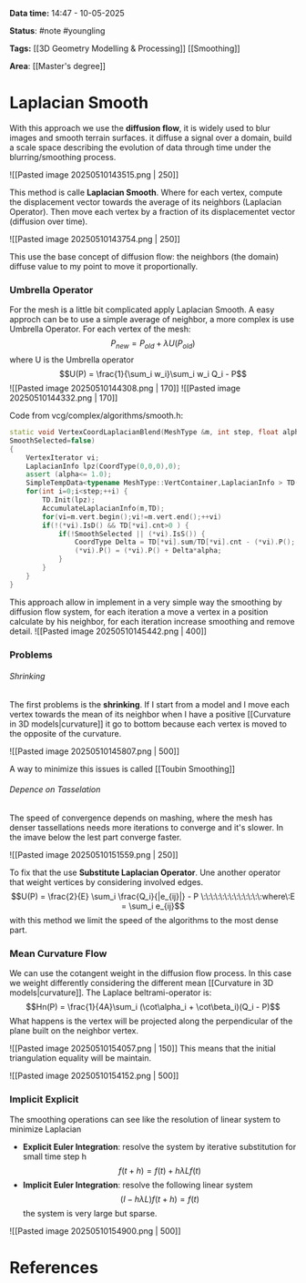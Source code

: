 **Data time:** 14:47 - 10-05-2025

**Status**: #note #youngling 

**Tags:** [[3D Geometry Modelling & Processing]] [[Smoothing]]

**Area**: [[Master's degree]]
# Laplacian Smooth

With this approach we use the **diffusion flow**, it is widely used to blur images and smooth terrain surfaces. it diffuse a signal over a domain, build a scale space describing the evolution of data through 
time under the blurring/smoothing process.

![[Pasted image 20250510143515.png | 250]]

This method is calle **Laplacian Smooth**. Where for each vertex, compute the displacement vector towards the average of its neighbors (Laplacian Operator). Then move each vertex by a fraction of its displacementet vector (diffusion over time).

![[Pasted image 20250510143754.png | 250]]

This use the base concept of diffusion flow: the neighbors (the domain) diffuse value to my point to move it proportionally.

### Umbrella Operator
For the mesh is a little bit complicated apply Laplacian Smooth. A easy approch can be to use a simple average of neighbor, a more complex is use Umbrella Operator. For each vertex of the mesh:
$$P_{new} = P_{old} + \lambda U(P_{old})$$
where U is the Umbrella operator
$$U(P) = \frac{1}{\sum_i w_i}\sum_i w_i Q_i - P$$
![[Pasted image 20250510144308.png | 170]] ![[Pasted image 20250510144332.png | 170]]

Code from vcg/complex/algorithms/smooth.h:
```c++
static void VertexCoordLaplacianBlend(MeshType &m, int step, float alpha, bool
SmoothSelected=false)
{
	VertexIterator vi;
	LaplacianInfo lpz(CoordType(0,0,0),0);
	assert (alpha<= 1.0);
	SimpleTempData<typename MeshType::VertContainer,LaplacianInfo > TD(m.vert);
	for(int i=0;i<step;++i) {
		TD.Init(lpz);
		AccumulateLaplacianInfo(m,TD);
		for(vi=m.vert.begin();vi!=m.vert.end();++vi)
		if(!(*vi).IsD() && TD[*vi].cnt>0 ) {
			if(!SmoothSelected || (*vi).IsS()) {
				CoordType Delta = TD[*vi].sum/TD[*vi].cnt - (*vi).P();
				(*vi).P() = (*vi).P() + Delta*alpha;
			}
		}
	}
}
```

This approach allow in implement in a very simple way the smoothing by diffusion flow system, for each iteration a move a vertex in a position calculate by his neighbor, for each iteration increase smoothing and remove detail.
![[Pasted image 20250510145442.png | 400]]

### Problems
###### Shrinking
The first problems is the **shrinking**. If I start from a model and I move each vertex towards the mean of its neighbor when I have a positive [[Curvature in 3D models|curvature]] it go to bottom because each vertex is moved to the opposite of the curvature.

![[Pasted image 20250510145807.png | 500]]

A way to minimize this issues is called [[Toubin Smoothing]]

###### Depence on Tasselation
The speed of convergence depends on mashing, where the mesh has denser tassellations needs more iterations to converge and it's slower. In the imave below the lest part converge faster.

![[Pasted image 20250510151559.png | 250]]

To fix that the use **Substitute Laplacian Operator**. Une another operator that weight vertices by considering involved edges.
$$U(P) = \frac{2}{E} \sum_i \frac{Q_i}{|e_{ij}|} - P \:\:\:\:\:\:\:\:\:\:\:\:\:where\:E = \sum_i e_{ij}$$
with this method we limit the speed of the algorithms to the most dense part.

### Mean Curvature Flow
We can use the cotangent weight in the diffusion flow process. In this case we weight differently considering the different mean [[Curvature in 3D models|curvature]].  The Laplace beltrami-operator is:
$$Hn(P) = \frac{1}{4A}\sum_i (\cot\alpha_i + \cot\beta_i)(Q_i - P)$$
What happens is the vertex will be projected along the perpendicular of the plane built on the neighbor vertex.

![[Pasted image 20250510154057.png | 150]]
This means that the initial triangulation equality will be maintain.

![[Pasted image 20250510154152.png | 500]]

### Implicit Explicit
The smoothing operations can see like the resolution of linear system to minimize Laplacian
- **Explicit Euler Integration**: resolve the system by iterative substitution for small time step h
$$f(t + h) = f(t) + h\lambda Lf(t)$$
- **Implicit Euler Integration**: resolve the following linear system
$$(I - h\lambda L)f(t + h) = f(t)$$
	the system is very large but sparse.

![[Pasted image 20250510154900.png | 500]]
# References